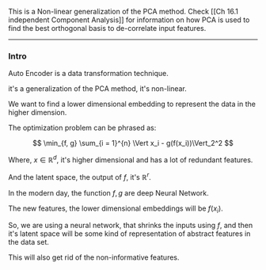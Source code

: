 This is a Non-linear generalization of the PCA method. 
Check [[Ch 16.1 independent Component Analysis]] for information on how PCA is used to find the best orthogonal basis to de-correlate input features. 

---
### **Intro**

Auto Encoder is a data transformation technique. 

it's a generalization of the PCA method, it's non-linear. 

We want to find a lower dimensional embedding to represent the data in the higher dimension. 

The optimization problem can be phrased as: 

$$
\min_{f, g} \sum_{i = 1}^{n}
\Vert x_i - g(f(x_i))\Vert_2^2
$$

Where, $x\in \mathbb{R}^d$, it's higher dimensional and has a lot of redundant features. 

And the latent space, the output of $f$, it's $\mathbb{R}^{r}$. 

In the modern day, the function $f, g$ are deep Neural Network.

The new features, the lower dimensional embeddings will be $f(x_i)$. 

So, we are using a neural network, that shrinks the inputs using $f$, and then it's latent space will be some kind of representation of abstract features in the data set. 

This will also get rid of the non-informative features. 


